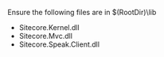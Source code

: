 Ensure the following files are in $(RootDir)\lib

* Sitecore.Kernel.dll
* Sitecore.Mvc.dll
* Sitecore.Speak.Client.dll